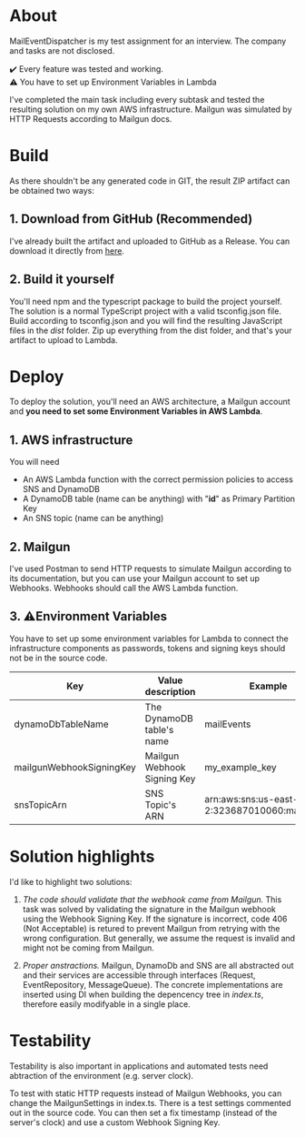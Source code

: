 # About

MailEventDispatcher is my test assignment for an interview. The company and tasks are not disclosed.

✔️ Every feature was tested and working.\
⚠️ You have to set up Environment Variables in Lambda


I've completed the main task including every subtask and tested the resulting solution on my own AWS infrastructure. Mailgun was simulated by HTTP Requests according to Mailgun docs.

# Build
As there shouldn't be any generated code in GIT, the result ZIP artifact can be obtained two ways:

## 1. Download from GitHub (Recommended)
I've already built the artifact and uploaded to GitHub as a Release. You can download it directly from [here](https://github.com/Drex213/MailEventDispatcher/releases/tag/1.0).

## 2. Build it yourself
You'll need npm and the typescript package to build the project yourself. The solution is a normal TypeScript project with a valid tsconfig.json file. Build according to tsconfig.json and you will find the resulting JavaScript files in the *dist* folder. Zip up everything from the dist folder, and that's your artifact to upload to Lambda.

# Deploy

To deploy the solution, you'll need an AWS architecture, a Mailgun account and **you need to set some Environment Variables in AWS Lambda**.

## 1. AWS infrastructure

You will need

* An AWS Lambda function with the correct permission policies to access SNS and DynamoDB
* A DynamoDB table (name can be anything) with "**id**" as Primary Partition Key
* An SNS topic (name can be anything)

## 2. Mailgun
I've used Postman to send HTTP requests to simulate Mailgun according to its documentation, but you can use your Mailgun account to set up Webhooks. Webhooks should call the AWS Lambda function.

## 3. ⚠️Environment Variables
You have to set up some environment variables for Lambda to connect the infrastructure components as passwords, tokens and signing keys should not be in the source code.

| Key        | Value description           | Example |
| ------------- |-------------|-------------|
| dynamoDbTableName      | The DynamoDB table's name | mailEvents|
| mailgunWebhookSigningKey      | Mailgun Webhook Signing Key      | my_example_key|
| snsTopicArn | SNS Topic's ARN      | arn:aws:sns:us-east-2:323687010060:mailEvents|

# Solution highlights
I'd like to highlight two solutions:

1. *The code should validate that the webhook came from Mailgun.* This task was solved by validating the signature in the Mailgun webhook using the Webhook Signing Key. If the signature is incorrect, code 406 (Not Acceptable) is retured to prevent Mailgun from retrying with the wrong configuration. But generally, we assume the request is invalid and might not be coming from Mailgun.

2. *Proper anstractions.* Mailgun, DynamoDb and SNS are all abstracted out and their services are accessible through interfaces (Request, EventRepository, MessageQueue). The concrete implementations are inserted using DI when building the depencency tree in *index.ts*, therefore easily modifyable in a single place.

# Testability
Testability is also important in applications and automated tests need abtraction of the environment (e.g. server clock).

To test with static HTTP requests instead of Mailgun Webhooks, you can change the MailgunSettings in index.ts. There is a test settings commented out in the source code. You can then set a fix timestamp (instead of the server's clock) and use a custom Webhook Signing Key.